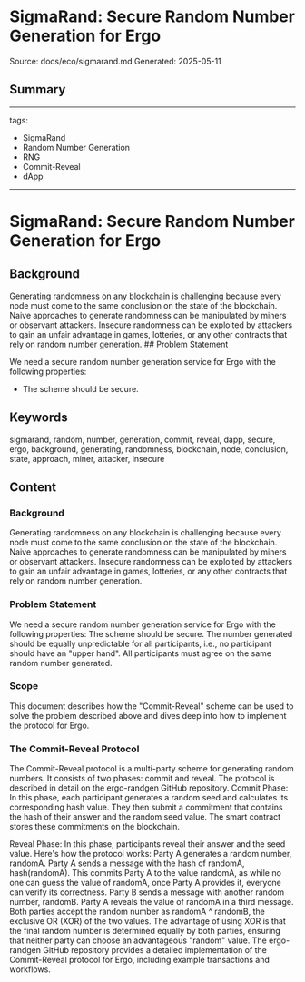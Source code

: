 # SigmaRand: Secure Random Number Generation for Ergo
Source: docs/eco/sigmarand.md
Generated: 2025-05-11

## Summary
---
tags:
  - SigmaRand
  - Random Number Generation
  - RNG
  - Commit-Reveal
  - dApp
---

# SigmaRand: Secure Random Number Generation for Ergo

## Background

Generating randomness on any blockchain is challenging because every node must come to the same conclusion on the state of the blockchain. Naive approaches to generate randomness can be manipulated by miners or observant attackers. Insecure randomness can be exploited by attackers to gain an unfair advantage in games, lotteries, or any other contracts that rely on random number generation. ## Problem Statement

We need a secure random number generation service for Ergo with the following properties:

- The scheme should be secure.

## Keywords
sigmarand, random, number, generation, commit, reveal, dapp, secure, ergo, background, generating, randomness, blockchain, node, conclusion, state, approach, miner, attacker, insecure

## Content
### Background
Generating randomness on any blockchain is challenging because every node must come to the same conclusion on the state of the blockchain. Naive approaches to generate randomness can be manipulated by miners or observant attackers. Insecure randomness can be exploited by attackers to gain an unfair advantage in games, lotteries, or any other contracts that rely on random number generation.

### Problem Statement
We need a secure random number generation service for Ergo with the following properties:
The scheme should be secure.
The number generated should be equally unpredictable for all participants, i.e., no participant should have an "upper hand".
All participants must agree on the same random number generated.

### Scope
This document describes how the "Commit-Reveal" scheme can be used to solve the problem described above and dives deep into how to implement the protocol for Ergo.

### The Commit-Reveal Protocol
The Commit-Reveal protocol is a multi-party scheme for generating random numbers. It consists of two phases: commit and reveal. The protocol is described in detail on the ergo-randgen GitHub repository.
Commit Phase: In this phase, each participant generates a random seed and calculates its corresponding hash value. They then submit a commitment that contains the hash of their answer and the random seed value. The smart contract stores these commitments on the blockchain.


Reveal Phase: In this phase, participants reveal their answer and the seed value.
Here's how the protocol works:
Party A generates a random number, randomA.
Party A sends a message with the hash of randomA, hash(randomA). This commits Party A to the value randomA, as while no one can guess the value of randomA, once Party A provides it, everyone can verify its correctness.
Party B sends a message with another random number, randomB.
Party A reveals the value of randomA in a third message.
Both parties accept the random number as randomA ^ randomB, the exclusive OR (XOR) of the two values.
The advantage of using XOR is that the final random number is determined equally by both parties, ensuring that neither party can choose an advantageous "random" value.
The ergo-randgen GitHub repository provides a detailed implementation of the Commit-Reveal protocol for Ergo, including example transactions and workflows.
